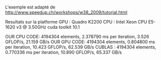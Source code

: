 L'exemple est adapté de
http://www.speedup.ch/workshops/w38_2009/tutorial.html

Resultats sur la platforme
GPU : Quadro K2200
CPU : Intel Xeon CPU E5-1620 v3 @ 3.50GHz
cuda toolkit 10.1

OUR CPU CODE:  4194304 elements,   2.378790 ms per iteration,  3.526 GFLOP/s,  21.159 GB/s
OUR GPU CODE:  4194304 elements,   0.804800 ms per iteration, 10.423 GFLOP/s,  62.539 GB/s
CUBLAS      :  4194304 elements,   0.770336 ms per iteration, 10.890 GFLOP/s,  65.337 GB/s
